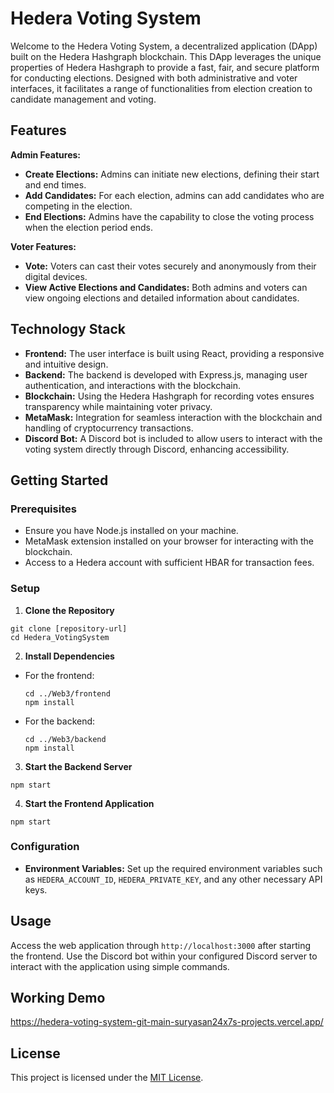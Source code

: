# Hedera Voting System

Welcome to the Hedera Voting System, a decentralized application (DApp) built on the Hedera Hashgraph blockchain. This DApp leverages the unique properties of Hedera Hashgraph to provide a fast, fair, and secure platform for conducting elections. Designed with both administrative and voter interfaces, it facilitates a range of functionalities from election creation to candidate management and voting.

## Features

**Admin Features:**
- **Create Elections:** Admins can initiate new elections, defining their start and end times.
- **Add Candidates:** For each election, admins can add candidates who are competing in the election.
- **End Elections:** Admins have the capability to close the voting process when the election period ends.

**Voter Features:**
- **Vote:** Voters can cast their votes securely and anonymously from their digital devices.
- **View Active Elections and Candidates:** Both admins and voters can view ongoing elections and detailed information about candidates.

## Technology Stack

- **Frontend:** The user interface is built using React, providing a responsive and intuitive design.
- **Backend:** The backend is developed with Express.js, managing user authentication, and interactions with the blockchain.
- **Blockchain:** Using the Hedera Hashgraph for recording votes ensures transparency while maintaining voter privacy.
- **MetaMask:** Integration for seamless interaction with the blockchain and handling of cryptocurrency transactions.
- **Discord Bot:** A Discord bot is included to allow users to interact with the voting system directly through Discord, enhancing accessibility.

## Getting Started

### Prerequisites
- Ensure you have Node.js installed on your machine.
- MetaMask extension installed on your browser for interacting with the blockchain.
- Access to a Hedera account with sufficient HBAR for transaction fees.

### Setup

1. **Clone the Repository**
```
git clone [repository-url]
cd Hedera_VotingSystem
```
2. **Install Dependencies**

- For the frontend:
  ```
  cd ../Web3/frontend
  npm install
  ```

- For the backend:
  ```
  cd ../Web3/backend
  npm install
  ```

3. **Start the Backend Server**
```
npm start
```
4. **Start the Frontend Application**
```
npm start
```

### Configuration

- **Environment Variables:** Set up the required environment variables such as `HEDERA_ACCOUNT_ID`, `HEDERA_PRIVATE_KEY`, and any other necessary API keys.

## Usage

Access the web application through `http://localhost:3000` after starting the frontend. Use the Discord bot within your configured Discord server to interact with the application using simple commands.

## Working Demo 
https://hedera-voting-system-git-main-suryasan24x7s-projects.vercel.app/
## License

This project is licensed under the [MIT License](LICENSE).
